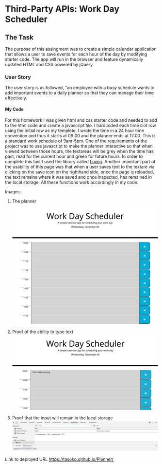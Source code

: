# Third-Party APIs: Work Day Scheduler

## The Task
The purpose of this assingment was to create a simple calendar application that allows a user to save events for each hour of the day by modifying starter code. The app will run in the browser and feature dynamically updated HTML and CSS powered by jQuery.

### User Story

The user story is as followed, "an employee with a busy schedule
wants to add important events to a daily planner so that they can manage their time effectively.

#### My Code

For this homework I was given html and css starter code and needed to add to the html code and create a javascript file. I hardcoded each time slot row using the initial row as my templete. I wrote the time in a 24 hour time convention and thus it starts at 09:00 and the planner ends at 17:00. This is a standard work schedule of 9am-5pm. One of the requirements of the project was to use javascript to make the planner interactive so that when viewed between those hours, the textareas will be grey when the time has past, read for the current hour and green for future hours. In order to complete this tast I used the library called [Luxon](https://moment.github.io/luxon/). 
Another important part of the usability of this page was that when a user saves text to the textare via clicking on the save icon on the righthand side, once the page is reloaded, the text remains where it was saved and once inspected, has remained in the local storage. All these functions work accordingly in my code. 

Images:
1. The planner
![The planner](Assets/work-day-planner.png)

2. Proof of the ability to type text 
![Text](Assets/Screen%20Shot%202020-12-09%20at%209.02.38%20PM.png)

3. Proof that the input will remain in the local storage
![Storage](Assets/Screen%20Shot%202020-12-09%20at%209.03.02%20PM.png)

Link to deployed URL
https://tasoko.github.io/Planner/
